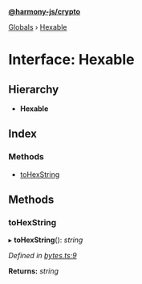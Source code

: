 **[@harmony-js/crypto](../README.md)**

[Globals](../README.md) › [Hexable](hexable.md)

# Interface: Hexable

## Hierarchy

* **Hexable**

## Index

### Methods

* [toHexString](hexable.md#tohexstring)

## Methods

###  toHexString

▸ **toHexString**(): *string*

*Defined in [bytes.ts:9](https://github.com/FireStack-Lab/Harmony-sdk-core/blob/17ca408/packages/harmony-crypto/src/bytes.ts#L9)*

**Returns:** *string*